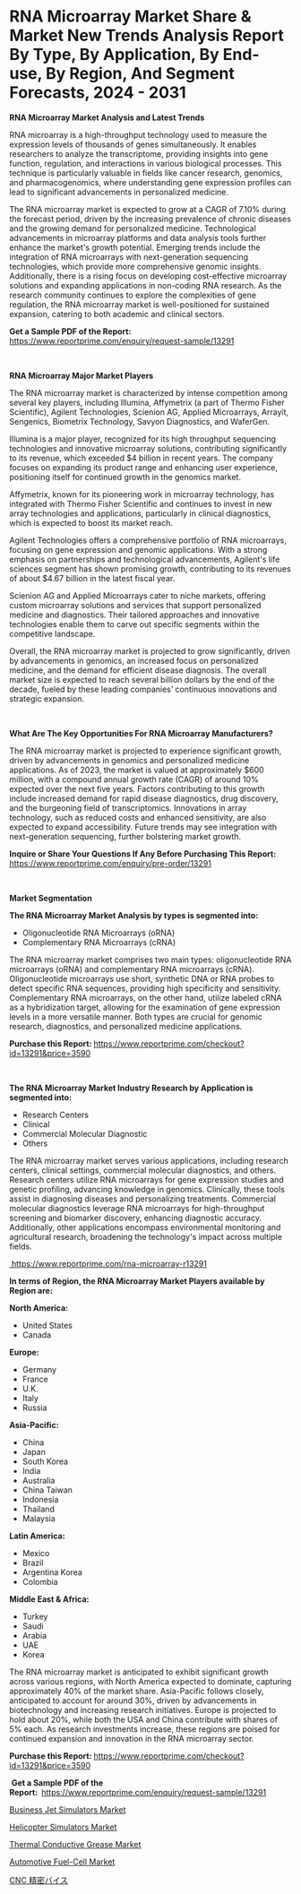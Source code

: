 <p><h1>RNA Microarray Market Share & Market New Trends Analysis Report By Type, By Application, By End-use, By Region, And Segment Forecasts, 2024 - 2031</h1></p><p><strong>RNA Microarray Market Analysis and Latest Trends</strong></p>
<p><p>RNA microarray is a high-throughput technology used to measure the expression levels of thousands of genes simultaneously. It enables researchers to analyze the transcriptome, providing insights into gene function, regulation, and interactions in various biological processes. This technique is particularly valuable in fields like cancer research, genomics, and pharmacogenomics, where understanding gene expression profiles can lead to significant advancements in personalized medicine.</p><p>The RNA microarray market is expected to grow at a CAGR of 7.10% during the forecast period, driven by the increasing prevalence of chronic diseases and the growing demand for personalized medicine. Technological advancements in microarray platforms and data analysis tools further enhance the market's growth potential. Emerging trends include the integration of RNA microarrays with next-generation sequencing technologies, which provide more comprehensive genomic insights. Additionally, there is a rising focus on developing cost-effective microarray solutions and expanding applications in non-coding RNA research. As the research community continues to explore the complexities of gene regulation, the RNA microarray market is well-positioned for sustained expansion, catering to both academic and clinical sectors.</p></p>
<p><strong>Get a Sample PDF of the Report:&nbsp;</strong> <a href="https://www.reportprime.com/enquiry/request-sample/13291">https://www.reportprime.com/enquiry/request-sample/13291</a></p>
<p>&nbsp;</p>
<p><strong>RNA Microarray Major Market Players</strong></p>
<p><p>The RNA microarray market is characterized by intense competition among several key players, including Illumina, Affymetrix (a part of Thermo Fisher Scientific), Agilent Technologies, Scienion AG, Applied Microarrays, Arrayit, Sengenics, Biometrix Technology, Savyon Diagnostics, and WaferGen. </p><p>Illumina is a major player, recognized for its high throughput sequencing technologies and innovative microarray solutions, contributing significantly to its revenue, which exceeded $4 billion in recent years. The company focuses on expanding its product range and enhancing user experience, positioning itself for continued growth in the genomics market.</p><p>Affymetrix, known for its pioneering work in microarray technology, has integrated with Thermo Fisher Scientific and continues to invest in new array technologies and applications, particularly in clinical diagnostics, which is expected to boost its market reach.</p><p>Agilent Technologies offers a comprehensive portfolio of RNA microarrays, focusing on gene expression and genomic applications. With a strong emphasis on partnerships and technological advancements, Agilent's life sciences segment has shown promising growth, contributing to its revenues of about $4.67 billion in the latest fiscal year.</p><p>Scienion AG and Applied Microarrays cater to niche markets, offering custom microarray solutions and services that support personalized medicine and diagnostics. Their tailored approaches and innovative technologies enable them to carve out specific segments within the competitive landscape.</p><p>Overall, the RNA microarray market is projected to grow significantly, driven by advancements in genomics, an increased focus on personalized medicine, and the demand for efficient disease diagnosis. The overall market size is expected to reach several billion dollars by the end of the decade, fueled by these leading companies’ continuous innovations and strategic expansion.</p></p>
<p>&nbsp;</p>
<p><strong>What Are The Key Opportunities For RNA Microarray Manufacturers?</strong></p>
<p><p>The RNA microarray market is projected to experience significant growth, driven by advancements in genomics and personalized medicine applications. As of 2023, the market is valued at approximately $600 million, with a compound annual growth rate (CAGR) of around 10% expected over the next five years. Factors contributing to this growth include increased demand for rapid disease diagnostics, drug discovery, and the burgeoning field of transcriptomics. Innovations in array technology, such as reduced costs and enhanced sensitivity, are also expected to expand accessibility. Future trends may see integration with next-generation sequencing, further bolstering market growth.</p></p>
<p><strong>Inquire or Share Your Questions If Any Before Purchasing This Report:</strong> <a href="https://www.reportprime.com/enquiry/pre-order/13291">https://www.reportprime.com/enquiry/pre-order/13291</a></p>
<p>&nbsp;</p>
<p><strong>Market Segmentation</strong></p>
<p><strong>The RNA Microarray Market Analysis by types is segmented into:</strong></p>
<p><ul><li>Oligonucleotide RNA Microarrays (oRNA)</li><li>Complementary RNA Microarrays (cRNA)</li></ul></p>
<p><p>The RNA microarray market comprises two main types: oligonucleotide RNA microarrays (oRNA) and complementary RNA microarrays (cRNA). Oligonucleotide microarrays use short, synthetic DNA or RNA probes to detect specific RNA sequences, providing high specificity and sensitivity. Complementary RNA microarrays, on the other hand, utilize labeled cRNA as a hybridization target, allowing for the examination of gene expression levels in a more versatile manner. Both types are crucial for genomic research, diagnostics, and personalized medicine applications.</p></p>
<p><strong>Purchase this Report:&nbsp;</strong><a href="https://www.reportprime.com/checkout?id=13291&price=3590">https://www.reportprime.com/checkout?id=13291&price=3590</a></p>
<p>&nbsp;</p>
<p><strong>The RNA Microarray Market Industry Research by Application is segmented into:</strong></p>
<p><ul><li>Research Centers</li><li>Clinical</li><li>Commercial Molecular Diagnostic</li><li>Others</li></ul></p>
<p><p>The RNA microarray market serves various applications, including research centers, clinical settings, commercial molecular diagnostics, and others. Research centers utilize RNA microarrays for gene expression studies and genetic profiling, advancing knowledge in genomics. Clinically, these tools assist in diagnosing diseases and personalizing treatments. Commercial molecular diagnostics leverage RNA microarrays for high-throughput screening and biomarker discovery, enhancing diagnostic accuracy. Additionally, other applications encompass environmental monitoring and agricultural research, broadening the technology's impact across multiple fields.</p></p>
<p><a href="https://www.reportprime.com/rna-microarray-r13291">&nbsp;https://www.reportprime.com/rna-microarray-r13291</a></p>
<p><strong>In terms of Region, the RNA Microarray Market Players available by Region are:</strong></p>
<p>
    <p> <strong> North America: </strong>
        <ul>
            <li>United States</li>
            <li>Canada</li>
        </ul>
        </p> 
    <p> <strong> Europe: </strong>
        <ul>
            <li>Germany</li>
            <li>France</li>
            <li>U.K.</li>
            <li>Italy</li>
            <li>Russia</li>
        </ul>
        </p> 
    <p> <strong> Asia-Pacific: </strong>
        <ul>
            <li>China</li>
            <li>Japan</li>
            <li>South Korea</li>
            <li>India</li>
            <li>Australia</li>
            <li>China Taiwan</li>
            <li>Indonesia</li>
            <li>Thailand</li>
            <li>Malaysia</li>
        </ul>
        </p> 
    <p> <strong> Latin America: </strong>
        <ul>
            <li>Mexico</li>
            <li>Brazil</li>
            <li>Argentina Korea</li>
            <li>Colombia</li>
        </ul>
        </p> 
    <p> <strong> Middle East & Africa: </strong>
        <ul>
            <li>Turkey</li>
            <li>Saudi</li>
            <li>Arabia</li>
            <li>UAE</li>
            <li>Korea</li>
        </ul>
    </p>
    </p>
<p><p>The RNA microarray market is anticipated to exhibit significant growth across various regions, with North America expected to dominate, capturing approximately 40% of the market share. Asia-Pacific follows closely, anticipated to account for around 30%, driven by advancements in biotechnology and increasing research initiatives. Europe is projected to hold about 20%, while both the USA and China contribute with shares of 5% each. As research investments increase, these regions are poised for continued expansion and innovation in the RNA microarray sector.</p></p>
<p><strong>Purchase this Report: </strong><a href="https://www.reportprime.com/checkout?id=13291&price=3590">https://www.reportprime.com/checkout?id=13291&price=3590</a></p>
<p>&nbsp;<strong>Get a Sample PDF of the Report:&nbsp;&nbsp;</strong><a href="https://www.reportprime.com/enquiry/request-sample/13291">https://www.reportprime.com/enquiry/request-sample/13291</a></p>
<p><strong></strong></p>
<p><p><a href="https://issuu.com/reportprime-2/docs/business-jet-simulators-market-size_46357e0d27a91b">Business Jet Simulators Market</a></p><p><a href="https://issuu.com/reportprime-2/docs/helicopter-simulators-market-size-2_d00bd44bec9f71">Helicopter Simulators Market</a></p><p><a href="https://www.linkedin.com/pulse/market-dynamics-future-trends-global-thermal-conductive-2aone?trackingId=j2N3%2FarwQKacm%2BjOhk%2B08A%3D%3D">Thermal Conductive Grease Market</a></p><p><a href="https://medium.com/@kathleenjacksond65/the-market-study-covers-the-automotive-fuel-cell-market-across-various-segments-edd3f7a46a68">Automotive Fuel-Cell Market</a></p><p><a href="https://medium.com/@dm15982023/cnc-precision-vises-market-%E3%81%AF-%E3%82%B3%E3%82%B9%E3%83%88%E7%AE%A1%E7%90%86%E3%81%A8%E5%8A%B9%E7%8E%87%E5%90%91%E4%B8%8A%E3%82%92%E5%84%AA%E5%85%88%E3%81%97%E3%81%BE%E3%81%99-%E3%81%95%E3%82%89%E3%81%AB-%E5%A0%B1%E5%91%8A%E6%9B%B8%E3%81%AF%E5%B8%82%E5%A0%B4%E3%81%AE%E9%9C%80%E8%A6%81%E9%9D%A2%E3%81%A8%E4%BE%9B%E7%B5%A6%E9%9D%A2%E3%81%AE%E4%B8%A1%E6%96%B9%E3%82%92%E3%82%AB%E3%83%90%E3%83%BC%E3%81%97%E3%81%A6%E3%81%84%E3%81%BE%E3%81%99-cnc-precision-vises-5f424355219f">CNC 精密バイス</a></p></p>